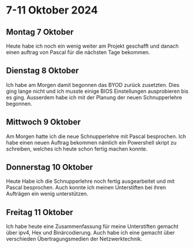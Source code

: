 # 7-11 Oktober 2024

## Montag 7 Oktober

Heute habe ich noch ein wenig weiter am Projekt geschafft und danach einen auftrag von Pascal für die nächsten Tage bekommen. 

## Dienstag 8 Oktober

Ich habe am Morgen damit begonnen das BYOD zurück zusetzten. Dies ging lange nicht und ich musste einige BIOS Einstellungen ausprobieren bis es ging.
Ausserdem habe ich mit der Planung der neuen Schnupperlehre begonnen. 

## Mittwoch 9 Oktober 

Am Morgen hatte ich die neue Schnupperlehre mit Pascal besprochen. Ich habe einen neuen Auftrag bekommen nämlich ein Powershell skript zu schreiben, welches ich heute schon fertig machen konnte. 

## Donnerstag 10 Oktober

Heute Habe ich die Schnupperlehre noch fertig ausgearbeitet und mit Pascal besprochen. Auch konnte ich meinen Unterstiften bei ihren Aufträgen ein wenig unterstützen. 

## Freitag 11 Oktober

Ich habe heute eine Zusammenfassung für meine Unterstiften gemacht über ipv4, Hex und Binärcodierung. Auch habe ich eine gemacht über verschieden Übertragungsmedien der Netzwerktechnik.
